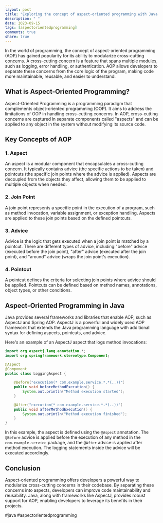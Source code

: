 ```yaml
---
layout: post
title: "Exploring the concept of aspect-oriented programming with Java objects"
description: " "
date: 2023-09-15
tags: [aspectorientedprogramming]
comments: true
share: true
---
```


In the world of programming, the concept of aspect-oriented programming (AOP) has gained popularity for its ability to modularize cross-cutting concerns. A cross-cutting concern is a feature that spans multiple modules, such as logging, error handling, or authentication. AOP allows developers to separate these concerns from the core logic of the program, making code more maintainable, reusable, and easier to understand.

## What is Aspect-Oriented Programming?

Aspect-Oriented Programming is a programming paradigm that complements object-oriented programming (OOP). It aims to address the limitations of OOP in handling cross-cutting concerns. In AOP, cross-cutting concerns are captured in separate components called "aspects" and can be applied to any object in the system without modifying its source code.

## Key Concepts of AOP

### 1. Aspect

An aspect is a modular component that encapsulates a cross-cutting concern. It typically contains advice (the specific actions to be taken) and pointcuts (the specific join points where the advice is applied). Aspects are decoupled from the objects they affect, allowing them to be applied to multiple objects when needed.

### 2. Join Point

A join point represents a specific point in the execution of a program, such as method invocation, variable assignment, or exception handling. Aspects are applied to these join points based on the defined pointcuts.

### 3. Advice

Advice is the logic that gets executed when a join point is matched by a pointcut. There are different types of advice, including "before" advice (executed before the join point), "after" advice (executed after the join point), and "around" advice (wraps the join point's execution).

### 4. Pointcut

A pointcut defines the criteria for selecting join points where advice should be applied. Pointcuts can be defined based on method names, annotations, object types, or other conditions.

## Aspect-Oriented Programming in Java

Java provides several frameworks and libraries that enable AOP, such as AspectJ and Spring AOP. AspectJ is a powerful and widely used AOP framework that extends the Java programming language with additional syntax for defining aspects, pointcuts, and advice.

Here's an example of an AspectJ aspect that logs method invocations:

```java
import org.aspectj.lang.annotation.*;
import org.springframework.stereotype.Component;

@Aspect
@Component
public class LoggingAspect {
    
    @Before("execution(* com.example.service.*.*(..))")
    public void beforeMethodExecution() {
        System.out.println("Method execution started");
    }

    @After("execution(* com.example.service.*.*(..))")
    public void afterMethodExecution() {
        System.out.println("Method execution finished");
    }
}
```

In this example, the aspect is defined using the `@Aspect` annotation. The `@Before` advice is applied before the execution of any method in the `com.example.service` package, and the `@After` advice is applied after method execution. The logging statements inside the advice will be executed accordingly.

## Conclusion

Aspect-oriented programming offers developers a powerful way to modularize cross-cutting concerns in their codebase. By separating these concerns into aspects, developers can improve code maintainability and reusability. Java, along with frameworks like AspectJ, provides robust support for AOP, enabling developers to leverage its benefits in their projects.

#java #aspectorientedprogramming